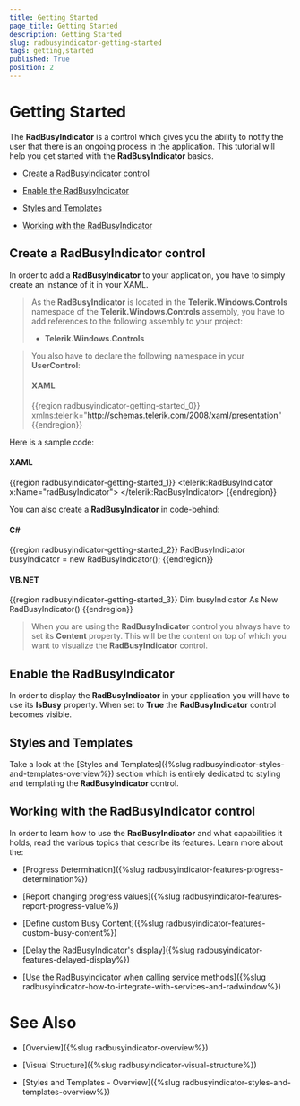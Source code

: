 ```yaml
---
title: Getting Started
page_title: Getting Started
description: Getting Started
slug: radbusyindicator-getting-started
tags: getting,started
published: True
position: 2
---
```


# Getting Started


The __RadBusyIndicator__ is a control which gives you the ability to notify the user that there is an ongoing process in the application. This tutorial will help you get started with the __RadBusyIndicator__ basics. 

* [Create a RadBusyIndicator control](#create-a-radbusyindicator-control)

* [Enable the RadBusyIndicator](#enable-the-radbusyindicator)

* [Styles and Templates](#styles-and-templates)

* [Working with the RadBusyIndicator](#working-with-the-radbusyindicator-control)

## Create a RadBusyIndicator control

In order to add a __RadBusyIndicator__ to your application, you have to simply create an instance of it in your XAML. 

>As the __RadBusyIndicator__ is located in the __Telerik.Windows.Controls__ namespace of the __Telerik.Windows.Controls__ assembly, you have to add references to the following assembly to your project:
>* __Telerik.Windows.Controls__

>You also have to declare the following namespace in your __UserControl__:
>#### __XAML__
>{{region radbusyindicator-getting-started_0}}
	xmlns:telerik="http://schemas.telerik.com/2008/xaml/presentation"
>{{endregion}}

Here is a sample code:

#### __XAML__

{{region radbusyindicator-getting-started_1}}
	<telerik:RadBusyIndicator x:Name="radBusyIndicator">
	    <!--Some Content-->
	</telerik:RadBusyIndicator>
{{endregion}}

You can also create a __RadBusyIndicator__ in code-behind:

#### __C#__

{{region radbusyindicator-getting-started_2}}
	RadBusyIndicator busyIndicator = new RadBusyIndicator();
{{endregion}}

#### __VB.NET__

{{region radbusyindicator-getting-started_3}}
	Dim busyIndicator As New RadBusyIndicator()
{{endregion}}

>When you are using the __RadBusyIndicator__ control you always have to set its __Content__ property. This will be the content on top of which you want to visualize the __RadBusyIndicator__ control.

## Enable the RadBusyIndicator

In order to display the __RadBusyIndicator__ in your application you will have to use its __IsBusy__ property. When set to __True__ the __RadBusyIndicator__ control becomes visible.

## Styles and Templates

Take a look at the [Styles and Templates]({%slug radbusyindicator-styles-and-templates-overview%}) section which is entirely dedicated to styling and templating the __RadBusyIndicator__ control.

##  Working with the RadBusyIndicator control

In order to learn how to use the __RadBusyIndicator__ and what capabilities it holds, read the various topics that describe its features. Learn more about the:

* [Progress Determination]({%slug radbusyindicator-features-progress-determination%})

* [Report changing progress values]({%slug radbusyindicator-features-report-progress-value%})

* [Define custom Busy Content]({%slug radbusyindicator-features-custom-busy-content%})

* [Delay the RadBusyIndicator's display]({%slug radbusyindicator-features-delayed-display%})

* [Use the RadBusyindicator when calling service methods]({%slug radbusyindicator-how-to-integrate-with-services-and-radwindow%})

# See Also

 * [Overview]({%slug radbusyindicator-overview%})

 * [Visual Structure]({%slug radbusyindicator-visual-structure%})

 * [Styles and Templates - Overview]({%slug radbusyindicator-styles-and-templates-overview%})
